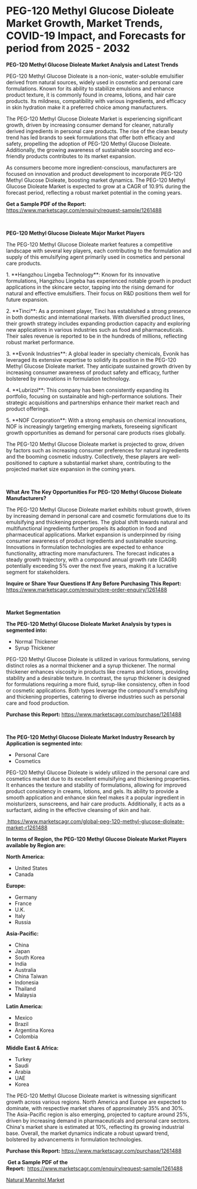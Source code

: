 <p><h1>PEG-120 Methyl Glucose Dioleate Market Growth, Market Trends, COVID-19 Impact, and Forecasts for period from 2025 - 2032</h1></p><p><strong>PEG-120 Methyl Glucose Dioleate Market Analysis and Latest Trends</strong></p>
<p><p>PEG-120 Methyl Glucose Dioleate is a non-ionic, water-soluble emulsifier derived from natural sources, widely used in cosmetic and personal care formulations. Known for its ability to stabilize emulsions and enhance product texture, it is commonly found in creams, lotions, and hair care products. Its mildness, compatibility with various ingredients, and efficacy in skin hydration make it a preferred choice among manufacturers.</p><p>The PEG-120 Methyl Glucose Dioleate Market is experiencing significant growth, driven by increasing consumer demand for cleaner, naturally derived ingredients in personal care products. The rise of the clean beauty trend has led brands to seek formulations that offer both efficacy and safety, propelling the adoption of PEG-120 Methyl Glucose Dioleate. Additionally, the growing awareness of sustainable sourcing and eco-friendly products contributes to its market expansion. </p><p>As consumers become more ingredient-conscious, manufacturers are focused on innovation and product development to incorporate PEG-120 Methyl Glucose Dioleate, boosting market dynamics. The PEG-120 Methyl Glucose Dioleate Market is expected to grow at a CAGR of 10.9% during the forecast period, reflecting a robust market potential in the coming years.</p></p>
<p><strong>Get a Sample PDF of the Report:&nbsp;</strong> <a href="https://www.marketscagr.com/enquiry/request-sample/1261488?utm_campaign=2008&utm_medium=2&utm_source=Github&utm_content=ia&utm_term=02022025&utm_id=peg-120-methyl-glucose-dioleate">https://www.marketscagr.com/enquiry/request-sample/1261488</a></p>
<p>&nbsp;</p>
<p><strong>PEG-120 Methyl Glucose Dioleate Major Market Players</strong></p>
<p><p>The PEG-120 Methyl Glucose Dioleate market features a competitive landscape with several key players, each contributing to the formulation and supply of this emulsifying agent primarily used in cosmetics and personal care products.</p><p>1. **Hangzhou Lingeba Technology**: Known for its innovative formulations, Hangzhou Lingeba has experienced notable growth in product applications in the skincare sector, tapping into the rising demand for natural and effective emulsifiers. Their focus on R&D positions them well for future expansion.</p><p>2. **Tinci**: As a prominent player, Tinci has established a strong presence in both domestic and international markets. With diversified product lines, their growth strategy includes expanding production capacity and exploring new applications in various industries such as food and pharmaceuticals. Their sales revenue is reported to be in the hundreds of millions, reflecting robust market performance.</p><p>3. **Evonik Industries**: A global leader in specialty chemicals, Evonik has leveraged its extensive expertise to solidify its position in the PEG-120 Methyl Glucose Dioleate market. They anticipate sustained growth driven by increasing consumer awareness of product safety and efficacy, further bolstered by innovations in formulation technology.</p><p>4. **Lubrizol**: This company has been consistently expanding its portfolio, focusing on sustainable and high-performance solutions. Their strategic acquisitions and partnerships enhance their market reach and product offerings.</p><p>5. **NOF Corporation**: With a strong emphasis on chemical innovations, NOF is increasingly targeting emerging markets, foreseeing significant growth opportunities as demand for personal care products rises globally.</p><p>The PEG-120 Methyl Glucose Dioleate market is projected to grow, driven by factors such as increasing consumer preferences for natural ingredients and the booming cosmetic industry. Collectively, these players are well-positioned to capture a substantial market share, contributing to the projected market size expansion in the coming years.</p></p>
<p>&nbsp;</p>
<p><strong>What Are The Key Opportunities For PEG-120 Methyl Glucose Dioleate Manufacturers?</strong></p>
<p><p>The PEG-120 Methyl Glucose Dioleate market exhibits robust growth, driven by increasing demand in personal care and cosmetic formulations due to its emulsifying and thickening properties. The global shift towards natural and multifunctional ingredients further propels its adoption in food and pharmaceutical applications. Market expansion is underpinned by rising consumer awareness of product ingredients and sustainable sourcing. Innovations in formulation technologies are expected to enhance functionality, attracting more manufacturers. The forecast indicates a steady growth trajectory, with a compound annual growth rate (CAGR) potentially exceeding 5% over the next five years, making it a lucrative segment for stakeholders.</p></p>
<p><strong>Inquire or Share Your Questions If Any Before Purchasing This Report:</strong> <a href="https://www.marketscagr.com/enquiry/pre-order-enquiry/1261488?utm_campaign=2008&utm_medium=2&utm_source=Github&utm_content=ia&utm_term=02022025&utm_id=peg-120-methyl-glucose-dioleate">https://www.marketscagr.com/enquiry/pre-order-enquiry/1261488</a></p>
<p>&nbsp;</p>
<p><strong>Market Segmentation</strong></p>
<p><strong>The PEG-120 Methyl Glucose Dioleate Market Analysis by types is segmented into:</strong></p>
<p><ul><li>Normal Thickener</li><li>Syrup Thickener</li></ul></p>
<p><p>PEG-120 Methyl Glucose Dioleate is utilized in various formulations, serving distinct roles as a normal thickener and a syrup thickener. The normal thickener enhances viscosity in products like creams and lotions, providing stability and a desirable texture. In contrast, the syrup thickener is designed for formulations requiring a more fluid, syrup-like consistency, often in food or cosmetic applications. Both types leverage the compound's emulsifying and thickening properties, catering to diverse industries such as personal care and food production.</p></p>
<p><strong>Purchase this Report:&nbsp;</strong><a href="https://www.marketscagr.com/purchase/1261488?utm_campaign=2008&utm_medium=2&utm_source=Github&utm_content=ia&utm_term=02022025&utm_id=peg-120-methyl-glucose-dioleate">https://www.marketscagr.com/purchase/1261488</a></p>
<p>&nbsp;</p>
<p><strong>The PEG-120 Methyl Glucose Dioleate Market Industry Research by Application is segmented into:</strong></p>
<p><ul><li>Personal Care</li><li>Cosmetics</li></ul></p>
<p><p>PEG-120 Methyl Glucose Dioleate is widely utilized in the personal care and cosmetics market due to its excellent emulsifying and thickening properties. It enhances the texture and stability of formulations, allowing for improved product consistency in creams, lotions, and gels. Its ability to provide a smooth application and enhance skin feel makes it a popular ingredient in moisturizers, sunscreens, and hair care products. Additionally, it acts as a surfactant, aiding in the effective cleansing of skin and hair.</p></p>
<p><a href="https://www.marketscagr.com/global-peg-120-methyl-glucose-dioleate-market-r1261488?utm_campaign=2008&utm_medium=2&utm_source=Github&utm_content=ia&utm_term=02022025&utm_id=peg-120-methyl-glucose-dioleate">&nbsp;https://www.marketscagr.com/global-peg-120-methyl-glucose-dioleate-market-r1261488</a></p>
<p><strong>In terms of Region, the PEG-120 Methyl Glucose Dioleate Market Players available by Region are:</strong></p>
<p>
    <p> <strong> North America: </strong>
        <ul>
            <li>United States</li>
            <li>Canada</li>
        </ul>
        </p> 
    <p> <strong> Europe: </strong>
        <ul>
            <li>Germany</li>
            <li>France</li>
            <li>U.K.</li>
            <li>Italy</li>
            <li>Russia</li>
        </ul>
        </p> 
    <p> <strong> Asia-Pacific: </strong>
        <ul>
            <li>China</li>
            <li>Japan</li>
            <li>South Korea</li>
            <li>India</li>
            <li>Australia</li>
            <li>China Taiwan</li>
            <li>Indonesia</li>
            <li>Thailand</li>
            <li>Malaysia</li>
        </ul>
        </p> 
    <p> <strong> Latin America: </strong>
        <ul>
            <li>Mexico</li>
            <li>Brazil</li>
            <li>Argentina Korea</li>
            <li>Colombia</li>
        </ul>
        </p> 
    <p> <strong> Middle East & Africa: </strong>
        <ul>
            <li>Turkey</li>
            <li>Saudi</li>
            <li>Arabia</li>
            <li>UAE</li>
            <li>Korea</li>
        </ul>
    </p>
    </p>
<p><p>The PEG-120 Methyl Glucose Dioleate market is witnessing significant growth across various regions. North America and Europe are expected to dominate, with respective market shares of approximately 35% and 30%. The Asia-Pacific region is also emerging, projected to capture around 25%, driven by increasing demand in pharmaceuticals and personal care sectors. China's market share is estimated at 10%, reflecting its growing industrial base. Overall, the market dynamics indicate a robust upward trend, bolstered by advancements in formulation technologies.</p></p>
<p><strong>Purchase this Report: </strong><a href="https://www.marketscagr.com/purchase/1261488?utm_campaign=2008&utm_medium=2&utm_source=Github&utm_content=ia&utm_term=02022025&utm_id=peg-120-methyl-glucose-dioleate">https://www.marketscagr.com/purchase/1261488</a></p>
<p>&nbsp;<strong>Get a Sample PDF of the Report:&nbsp;&nbsp;</strong><a href="https://www.marketscagr.com/enquiry/request-sample/1261488?utm_campaign=2008&utm_medium=2&utm_source=Github&utm_content=ia&utm_term=02022025&utm_id=peg-120-methyl-glucose-dioleate">https://www.marketscagr.com/enquiry/request-sample/1261488</a></p>
<p><strong></strong></p>
<p><p><a href="https://github.com/wileonie19657/Market-Research-Report-List-1/blob/main/natural-mannitol-market.md?utm_campaign=2008&utm_medium=2&utm_source=Github&utm_content=ia&utm_term=02022025&utm_id=peg-120-methyl-glucose-dioleate">Natural Mannitol Market</a></p></p>
